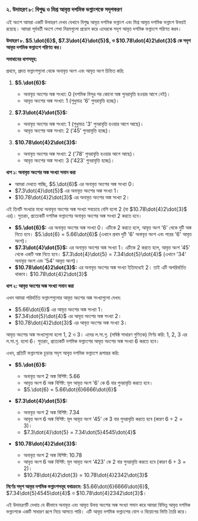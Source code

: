 ### ২. উদাহরণ ৮: বিশুদ্ধ ও মিশ্র আবৃত্ত দশমিক ভগ্নাংশকে সদৃশকরণ

এই অংশে আমরা একটি উদাহরণ দেখব যেখানে বিশুদ্ধ আবৃত্ত দশমিক ভগ্নাংশ এবং মিশ্র আবৃত্ত দশমিক ভগ্নাংশ উভয়ই রয়েছে। আমরা পূর্ববর্তী অংশে শেখা নিয়মগুলো প্রয়োগ করে এদেরকে সদৃশ আবৃত্ত দশমিক ভগ্নাংশে পরিণত করব।

**উদাহরণ ৮. $5.\dot{6}$, $7.3\dot{4}\dot{5}$, ও $10.78\dot{4}2\dot{3}$ কে সদৃশ আবৃত্ত দশমিক ভগ্নাংশে পরিণত কর।**

**সমাধানের ধাপসমূহ:**

প্রথমে, প্রদত্ত ভগ্নাংশগুলো থেকে অনাবৃত্ত অংশ এবং আবৃত্ত অংশ চিহ্নিত করি:

1.  **$5.\dot{6}$:**
    *   অনাবৃত্ত অংশের অঙ্ক সংখ্যা: 0 (দশমিক বিন্দুর পর কোনো অঙ্ক পুনরাবৃত্তি হওয়ার আগে নেই)।
    *   আবৃত্ত অংশের অঙ্ক সংখ্যা: 1 (শুধুমাত্র '6' পুনরাবৃত্তি হচ্ছে)।

2.  **$7.3\dot{4}\dot{5}$:**
    *   অনাবৃত্ত অংশের অঙ্ক সংখ্যা: 1 (শুধুমাত্র '3' পুনরাবৃত্তি হওয়ার আগে আছে)।
    *   আবৃত্ত অংশের অঙ্ক সংখ্যা: 2 ('45' পুনরাবৃত্তি হচ্ছে)।

3.  **$10.78\dot{4}2\dot{3}$:**
    *   অনাবৃত্ত অংশের অঙ্ক সংখ্যা: 2 ('78' পুনরাবৃত্তি হওয়ার আগে আছে)।
    *   আবৃত্ত অংশের অঙ্ক সংখ্যা: 3 ('423' পুনরাবৃত্তি হচ্ছে)।

**ধাপ ১: অনাবৃত্ত অংশের অঙ্ক সংখ্যা সমান করা**

*   আমরা দেখতে পাচ্ছি, $5.\dot{6}$ এর অনাবৃত্ত অংশের অঙ্ক সংখ্যা 0।
*   $7.3\dot{4}\dot{5}$ এর অনাবৃত্ত অংশের অঙ্ক সংখ্যা 1।
*   $10.78\dot{4}2\dot{3}$ এর অনাবৃত্ত অংশের অঙ্ক সংখ্যা 2।

এই তিনটি সংখ্যার মধ্যে অনাবৃত্ত অংশের অঙ্ক সংখ্যা সবচেয়ে বেশি হলো 2 (যা $10.78\dot{4}2\dot{3}$ এর)। সুতরাং, প্রত্যেকটি দশমিক ভগ্নাংশের অনাবৃত্ত অংশের অঙ্ক সংখ্যা 2 করতে হবে।

*   **$5.\dot{6}$:** এর অনাবৃত্ত অংশের অঙ্ক সংখ্যা 0। এটিকে 2 করতে হলে, আবৃত্ত অংশ '6' থেকে দুটি অঙ্ক নিতে হবে।
    $5.\dot{6} = 5.66\dot{6}$ (এখানে প্রথম দুটি '6' অনাবৃত্ত অংশ এবং পরের '6' আবৃত্ত অংশ)।
*   **$7.3\dot{4}\dot{5}$:** এর অনাবৃত্ত অংশের অঙ্ক সংখ্যা 1। এটিকে 2 করতে হলে, আবৃত্ত অংশ '45' থেকে একটি অঙ্ক নিতে হবে।
    $7.3\dot{4}\dot{5} = 7.34\dot{5}\dot{4}$ (এখানে '34' অনাবৃত্ত অংশ এবং '54' আবৃত্ত অংশ)।
*   **$10.78\dot{4}2\dot{3}$:** এর অনাবৃত্ত অংশের অঙ্ক সংখ্যা ইতিমধ্যেই 2। তাই এটি অপরিবর্তিত থাকবে।
    $10.78\dot{4}2\dot{3}$

**ধাপ ২: আবৃত্ত অংশের অঙ্ক সংখ্যা সমান করা**

এখন আমরা পরিবর্তিত ভগ্নাংশগুলোর আবৃত্ত অংশের অঙ্ক সংখ্যাগুলো দেখব:

*   $5.66\dot{6}$ এর আবৃত্ত অংশের অঙ্ক সংখ্যা 1।
*   $7.34\dot{5}\dot{4}$ এর আবৃত্ত অংশের অঙ্ক সংখ্যা 2।
*   $10.78\dot{4}2\dot{3}$ এর আবৃত্ত অংশের অঙ্ক সংখ্যা 3।

আবৃত্ত অংশের অঙ্ক সংখ্যাগুলো হলো 1, 2 ও 3। এদের ল.সা.গু. (লঘিষ্ঠ সাধারণ গুণিতক) নির্ণয় করি:
1, 2, 3 এর ল.সা.গু. হলো 6।
সুতরাং, প্রত্যেকটি দশমিক ভগ্নাংশের আবৃত্ত অংশের অঙ্ক সংখ্যা 6 করতে হবে।

এখন, প্রতিটি ভগ্নাংশকে চূড়ান্ত সদৃশ আবৃত্ত দশমিক ভগ্নাংশে রূপান্তর করি:

*   **$5.\dot{6}$:**
    *   অনাবৃত্ত অংশ 2 অঙ্ক বিশিষ্ট: $5.66$
    *   আবৃত্ত অংশ 6 অঙ্ক বিশিষ্ট: মূল আবৃত্ত অংশ '6' কে 6 বার পুনরাবৃত্তি করতে হবে।
    *   $5.\dot{6} = 5.66\dot{6}6666\dot{6}$

*   **$7.3\dot{4}\dot{5}$:**
    *   অনাবৃত্ত অংশ 2 অঙ্ক বিশিষ্ট: $7.34$
    *   আবৃত্ত অংশ 6 অঙ্ক বিশিষ্ট: মূল আবৃত্ত অংশ '45' কে 3 বার পুনরাবৃত্তি করতে হবে (কারণ $6 \div 2 = 3$)।
    *   $7.3\dot{4}\dot{5} = 7.34\dot{5}4545\dot{4}$

*   **$10.78\dot{4}2\dot{3}$:**
    *   অনাবৃত্ত অংশ 2 অঙ্ক বিশিষ্ট: $10.78$
    *   আবৃত্ত অংশ 6 অঙ্ক বিশিষ্ট: মূল আবৃত্ত অংশ '423' কে 2 বার পুনরাবৃত্তি করতে হবে (কারণ $6 \div 3 = 2$)।
    *   $10.78\dot{4}2\dot{3} = 10.78\dot{4}2342\dot{3}$

**নির্ণেয় সদৃশ আবৃত্ত দশমিক ভগ্নাংশসমূহ যথাক্রমে:**
$5.66\dot{6}6666\dot{6}$, $7.34\dot{5}4545\dot{4}$ ও $10.78\dot{4}2342\dot{3}$।

এই উদাহরণটি দেখায় যে কীভাবে অনাবৃত্ত এবং আবৃত্ত উভয় অংশের অঙ্ক সংখ্যা সমান করে আমরা বিভিন্ন আবৃত্ত দশমিক ভগ্নাংশকে একটি সাধারণ রূপে নিয়ে আসতে পারি। এটি আবৃত্ত দশমিক ভগ্নাংশের যোগ ও বিয়োগের ভিত্তি তৈরি করে।